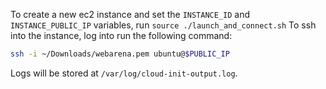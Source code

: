  To create a new ec2 instance and set the `INSTANCE_ID` and `INSTANCE_PUBLIC_IP` variables, run `source ./launch_and_connect.sh`
 To ssh into the instance, log into run the following command:
 ```bash
 ssh -i ~/Downloads/webarena.pem ubuntu@$PUBLIC_IP
 ```
Logs will be stored at `/var/log/cloud-init-output.log`.